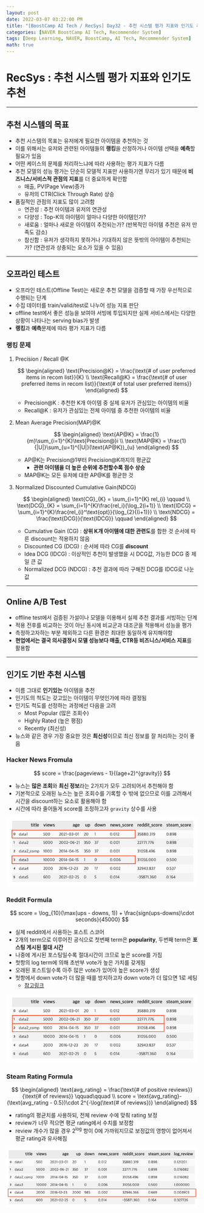 ```yaml
---
layout: post
date: 2022-03-07 03:22:00 PM
title: "[BoostCamp AI Tech / RecSys] Day32 - 추천 시스템 평가 지표와 인기도 추천"
categories: [NAVER BoostCamp AI Tech, Recommender System]
tags: [Deep Learning, NAVER, BoostCamp, AI Tech, Recommender System]
math: true
---
```

# RecSys : 추천 시스템 평가 지표와 인기도 추천

---

## 추천 시스템의 목표

- 추천 시스템의 목표는 유저에게 필요한 아이템을 추천하는 것
- 이를 위해서는 유저와 관련된 아이템들의 **랭킹**을 산정하거나 아이템 선택을 **예측**할 필요가 있음
- 어떤 케이스의 문제를 처리하느냐에 따라 사용하는 평가 지표가 다름
- 추천 모델의 성능 평가는 단순히 모델적 지표만 사용하기엔 무리가 있기 때문에 **비즈니스/서비스적 관점의 지표**를 더 중요하게 확인함
  - 매출, PV(Page View)증가
  - 유저의 CTR(Click Through Rate) 상승
- 품질적인 관점의 지표도 많이 고려함
  - 연관성 : 추천 아이템과 유저의 연관성
  - 다양성 : Top-K의 아이템이 얼마나 다양한 아이템인가?
  - 새로움 : 얼마나 새로운 아이템이 추천되는가? (반복적인 아이템 추천은 유저 만족도 감소)
  - 참신함 : 유저가 생각하지 못하거나 기대하지 않은 뜻밖의 아이템이 추천되는가? (연관성과 상충되는 요소가 있을 수 있음)

---

## 오프라인 테스트

- 오프라인 테스트(Offline Test)는 새로운 추천 모델을 검증할 때 가장 우선적으로 수행되는 단계
- 수집 데이터를 train/valid/test로 나누어 성능 지표 판단
- offline test에서 좋은 성능을 보여야 서빙에 투입되지만 실제 서비스에서는 다양한 상황이 나타나는 serving bias가 발생
- **랭킹**과 **예측**문제에 따라 평가 지표가 다름

### 랭킹 문제

1. Precision / Recall @K
   
    $$
    \begin{aligned}
    \text{Precision@K} = \frac{\text{# of user preferred items in recom list}}{K} \\ 
    \text{Recall@K} = \frac{\text{# of user preferred items in recom list}}{\text{# of total user preferred items}}
    \end{aligned}
    $$  

    - Precision@K : 추천한 K개 아이템 중 실제 유저가 관심있는 아이템의 비율
    - Recall@K : 유저가 관심있는 전체 아이템 중 추천한 아이템의 비율
2. Mean Average Precision(MAP)@K
   
   $$
   \begin{aligned}
   \text{AP@K} = \frac{1}{m}\sum_{i=1}^{K}\text{Precision@}i \\
   \text{MAP@K} = \frac{1}{|U|}\sum_{u=1}^{|U|}(\text{AP@K})_{u}
   \end{aligned}
   $$  

   - AP@K는 Precision@1부터 Precision@K까지의 평균값
     - **관련 아이템을 더 높은 순위에 추천할수록 점수 상승**
   - MAP@K는 모든 유저에 대한 AP@K를 평균한 것
3. Normalized Discounted Cumulative Gain(NDCG)
   
   $$
   \begin{aligned}
    \text{CG}_{K} = \sum_{i=1}^{K} rel_{i} \qquad \\
    \text{DCG}_{K} = \sum_{i=1}^{K}\frac{rel_i}{\log_2(i+1)} \\
    \text{IDCG} = \sum_{i=1}^{K}\frac{rel_{i}^\text{opt}}{\log_{2}{(i+1)}} \\
    \text{NDCG} = \frac{\text{DCG}}{\text{IDCG}} \qquad
   \end{aligned}
   $$

   - Cumulative Gain (CG) : **상위 K개 아이템에 대한 관련도**를 합한 것 순서에 따른 discount는 적용하지 않음
   - Discounted CG (DCG) : 순서에 따라 CG를 **discount**
   - Idea DCG (IDCG) : 이상적인 추천이 발생했을 시 DCG값, 가능한 DCG 중 제일 큰 값
   - Normalized DCG (NDCG) : 추천 결과에 따라 구해진 DCG를 IDCG로 나눈 값

---

## Online A/B Test

- offline test에서 검증된 가설이나 모델을 이용해서 실제 추천 결과를 서빙하는 단계
- 적용 전후를 비교하는 것이 아닌 동시에 비교군과 대조군을 적용해서 성능을 평가
- 측정하고자하는 부분 제외하고 다른 환경은 최대한 동일하게 유지해야함
- **현업에서는 결국 의사결정시 모델 성능보다 매출, CTR등 비즈니스/서비스 지표**를 활용함

---

## 인기도 기반 추천 시스템

- 이름 그대로 **인기있는** 아이템을 추천
- 인기도의 척도는 갖고있는 아이템이 무엇인가에 따라 결정됨
- 인기도 척도를 선정하는 과정에선 다음을 고려
  - Most Popular (많은 조회수)
  - Highly Rated (높은 평점)
  - Recently (최신성)
- 뉴스와 같은 경우 가장 중요한 것은 **최신성**이므로 최신 정보를 잘 처리하는 것이 좋음

### Hacker News Fromula

$$
score = \frac{pageviews - 1}{(age+2)^{gravity}}
$$

- 뉴스는 **많은 조회**와 **최신 정보**라는 2가지가 모두 고려되어서 추천해야 함
- 기본적으로 오래된 뉴스는 높은 조회수를 기록할 수 밖에 없으므로 이를 고려해서 시간을 discount하는 요소로 활용해야 함
- 시간에 따라 줄어들게 score를 조정하고자 `gravity` 상수를 사용

![](/image/boostcamp/recsys/basic/news_score.png)

### Reddit Formula

$$
score = \log_{10}(\max(ups - downs, 1)) + \frac{sign(ups-downs)\cdot seconds}{45000}
$$

- 실제 reddit에서 사용하는 포스트 스코어
- 2개의 term으로 이루어진 공식으로 첫번째 term은 **popularity**, 두번째 term은 **포스팅 게시된 절대 시간**
- 나중에 게시된 포스팅일수록 절대시간이 크므로 높은 score를 가짐
- 첫항의 log term에 의해 초반부 vote가 높은 가치를 갖게됨
- 오래된 포스트일수록 아주 많은 vote가 있어야 높은 score가 생성
- 첫항에서 down vote가 더 많을 때를 방지하고자 down vote가 더 많으면 1로 세팅
  - [참고링크](https://medium.com/hacking-and-gonzo/how-reddit-ranking-algorithms-work-ef111e33d0d9)

![](/image/boostcamp/recsys/basic/reddit_score.png)

### Steam Rating Formula

$$
\begin{aligned}
\text{avg_rating} = \frac{\text{# of positive reviews}}{\text{# of reviews}} \qquad\qquad \\
score = \text{avg_rating}-(\text{avg_rating - 0.5})\cdot 2^{-\log(\text{# of reviews})}
\end{aligned}
$$

- rating의 평균치를 사용하되, 전체 review 수에 맞춰 rating 보정
- review가 너무 적으면 평균 rating에서 수치를 보정함
- review 개수가 많을 경우 $2^{\log}$ 항이 0에 가까워지므로 보정값의 영향이 없어져서 평균 rating과 유사해짐

![](/image/boostcamp/recsys/basic/stem_rate.png)